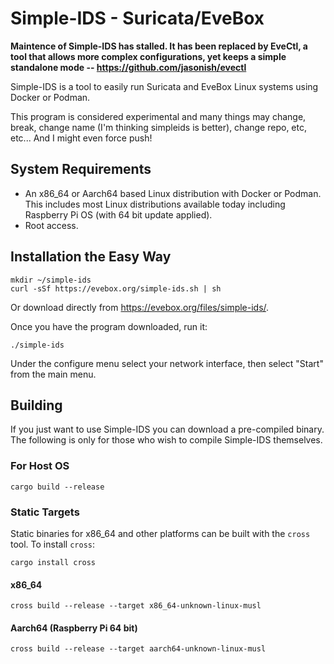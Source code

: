 # Simple-IDS - Suricata/EveBox

**Maintence of Simple-IDS has stalled. It has been replaced by EveCtl, a tool
that allows more complex configurations, yet keeps a simple standalone mode --
https://github.com/jasonish/evectl**

Simple-IDS is a tool to easily run Suricata and EveBox Linux systems
using Docker or Podman.

This program is considered experimental and many things may change,
break, change name (I'm thinking simpleids is better), change repo,
etc, etc... And I might even force push!

## System Requirements

- An x86_64 or Aarch64 based Linux distribution with Docker or
  Podman. This includes most Linux distributions available today
  including Raspberry Pi OS (with 64 bit update applied).
- Root access.

## Installation the Easy Way

```
mkdir ~/simple-ids
curl -sSf https://evebox.org/simple-ids.sh | sh
```

Or download directly from https://evebox.org/files/simple-ids/.

Once you have the program downloaded, run it:

```
./simple-ids
```

Under the configure menu select your network interface, then select
"Start" from the main menu.

## Building

If you just want to use Simple-IDS you can download a pre-compiled
binary. The following is only for those who wish to compile Simple-IDS
themselves.

### For Host OS

```
cargo build --release
```

### Static Targets

Static binaries for x86_64 and other platforms can be built with the
`cross` tool. To install `cross`:

```
cargo install cross
```

#### x86_64

```
cross build --release --target x86_64-unknown-linux-musl
```

#### Aarch64 (Raspberry Pi 64 bit)

```
cross build --release --target aarch64-unknown-linux-musl
```
